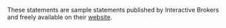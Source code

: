 These statements are sample statements published by Interactive Brokers and freely available on their [website](https://www.ibkrguides.com/reportingreference/reportguide/activity%20statement%20samples.htm).  
